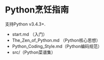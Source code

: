 # Python烹饪指南
支持Python v3.4.3+.

- start.md （入门）
- The_Zen_of_Python.md （Python核心思想）
- Python_Coding_Style.md（Python编码规范）
- src/（Python菜谱集）
